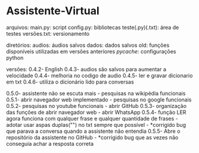 # Assistente-Virtual

arquivos:
  main.py: script
  config.py: bibliotecas
  teste(.py)(.txt): área de testes
  versões.txt: versionamento
  
diretórios:
  audios: áudios salvos
  dados: dados salvos
  old: funções disponíveis utilizadas em versões anteriores
  _pycache_: configurações python


versões:
  0.4.2- English
  0.4.3- audios são salvos para aumentar a velocidade
  0.4.4- melhoria no codigo de audio
  0.4.5- ler e gravar dicionario em txt
  0.4.6- utiliza o dicionário lido para conversas

  0.5.0- assistente não se escuta mais
       - pesquisas na wikipédia funcionais
  0.5.1- abrir navegador web implementado
       - pesquisas no google funcionais
  0.5.2- pesquisas no youtube funcionais
       - abrir GitHub
  0.5.3- organização das funções de abrir navegador web
      - abrir WhatsApp
  0.5.4- função LER agora funciona com qualquer frase e qualquer quantidade de frases
      - adotar usar aspas duplas("") no txt sempre que possível
      - *corrigido bug que parava a conversa quando a assistente não entendia
  0.5.5- Abre o repositório da assistente no GitHub
      - *corrigido bug que as vezes não conseguia achar a resposta correta
